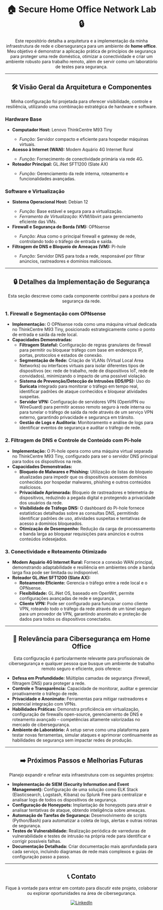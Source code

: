 <h1 align="center">🏠 Secure Home Office Network Lab 🔒</h1>

<p align="center">
  Este repositório detalha a arquitetura e a implementação da minha infraestrutura de rede e cibersegurança para um ambiente de <strong>home office</strong>. Meu objetivo é demonstrar a aplicação prática de princípios de segurança para proteger uma rede doméstica, otimizar a conectividade e criar um ambiente robusto para trabalho remoto, além de servir como um laboratório de testes para segurança.
</p>

---

<h2 align="center">🛠️ Visão Geral da Arquitetura e Componentes</h2>

<p align="center">Minha configuração foi projetada para oferecer visibilidade, controle e resiliência, utilizando uma combinação estratégica de hardware e software.</p>

### Hardware Base

<ul>
  <li><strong>Computador Host:</strong> Lenovo ThinkCentre M93 Tiny</li>
  <ul>
    <li><em>Função:</em> Servidor compacto e eficiente para hospedar máquinas virtuais.</li>
  </ul>
  <li><strong>Acesso à Internet (WAN):</strong> Modem Aquário 4G Internet Rural</li>
  <ul>
    <li><em>Função:</em> Fornecimento de conectividade primária via rede 4G.</li>
  </ul>
  <li><strong>Roteador Principal:</strong> GL.iNet SFT1200 (Slate AX)</li>
  <ul>
    <li><em>Função:</em> Gerenciamento da rede interna, roteamento e funcionalidades avançadas.</li>
  </ul>
</ul>

### Software e Virtualização

<ul>
  <li><strong>Sistema Operacional Host:</strong> Debian 12</li>
  <ul>
    <li><em>Função:</em> Base estável e segura para a virtualização.</li>
    <li><em>Ferramenta de Virtualização:</em> KVM/libvirt para gerenciamento eficiente das VMs.</li>
  </ul>
  <li><strong>Firewall e Segurança de Borda (VM):</strong> OPNsense</li>
  <ul>
    <li><em>Função:</em> Atua como o principal firewall e gateway de rede, controlando todo o tráfego de entrada e saída.</li>
  </ul>
  <li><strong>Filtragem de DNS e Bloqueio de Ameaças (VM):</strong> Pi-hole</li>
  <ul>
    <li><em>Função:</em> Servidor DNS para toda a rede, responsável por filtrar anúncios, rastreadores e domínios maliciosos.</li>
  </ul>
</ul>

---

<h2 align="center">🔒 Detalhes da Implementação de Segurança</h2>

<p align="center">Esta seção descreve como cada componente contribui para a postura de segurança da rede.</p>

### 1. Firewall e Segmentação com OPNsense

<ul>
  <li><strong>Implementação:</strong> O OPNsense roda como uma máquina virtual dedicada no ThinkCentre M93 Tiny, posicionado estrategicamente como o ponto de entrada e saída da rede local.</li>
  <li><strong>Capacidades Demonstradas:</strong>
    <ul>
      <li><strong>Filtragem Stateful:</strong> Configuração de regras granulares de firewall para permitir ou bloquear tráfego com base em endereços IP, portas, protocolos e estados de conexão.</li>
      <li><strong>Segmentação de Rede:</strong> Criação de VLANs (Virtual Local Area Networks) ou interfaces virtuais para isolar diferentes tipos de dispositivos (ex: rede de trabalho, rede de dispositivos IoT, rede de convidados), minimizando o impacto de uma possível violação.</li>
      <li><strong>Sistema de Prevenção/Detecção de Intrusões (IDS/IPS):</strong> Uso do <strong>Suricata</strong> integrado para monitorar o tráfego em tempo real, identificar padrões de ataque conhecidos e bloquear atividades suspeitas.</li>
      <li><strong>Servidor VPN:</strong> Configuração de servidores VPN (OpenVPN ou WireGuard) para permitir acesso remoto seguro à rede interna ou para tunelar o tráfego de saída da rede através de um serviço VPN externo, garantindo privacidade e segurança em trânsito.</li>
      <li><strong>Gestão de Logs e Auditoria:</strong> Monitoramento e análise de logs para identificar eventos de segurança e auditar o tráfego de rede.</li>
    </ul>
  </li>
</ul>

### 2. Filtragem de DNS e Controle de Conteúdo com Pi-hole

<ul>
  <li><strong>Implementação:</strong> O Pi-hole opera como uma máquina virtual separada no ThinkCentre M93 Tiny, configurado para ser o servidor DNS principal para todos os dispositivos na rede.</li>
  <li><strong>Capacidades Demonstradas:</strong>
    <ul>
      <li><strong>Bloqueio de Malwares e Phishing:</strong> Utilização de listas de bloqueio atualizadas para impedir que os dispositivos acessem domínios conhecidos por hospedar malwares, phishing e outros conteúdos maliciosos.</li>
      <li><strong>Privacidade Aprimorada:</strong> Bloqueio de rastreadores e telemetria de dispositivos, reduzindo a pegada digital e protegendo a privacidade dos usuários da rede.</li>
      <li><strong>Visibilidade de Tráfego DNS:</strong> O dashboard do Pi-hole fornece estatísticas detalhadas sobre as consultas DNS, permitindo identificar padrões de uso, atividades suspeitas e tentativas de acesso a domínios bloqueados.</li>
      <li><strong>Otimização de Desempenho:</strong> Redução da carga de processamento e banda larga ao bloquear requisições para anúncios e outros conteúdos indesejados.</li>
    </ul>
  </li>
</ul>

### 3. Conectividade e Roteamento Otimizado

<ul>
  <li><strong>Modem Aquário 4G Internet Rural:</strong> Fornece a conexão WAN principal, demonstrando adaptabilidade e resiliência em ambientes onde a banda larga fixa pode ser limitada ou indisponível.</li>
  <li><strong>Roteador GL.iNet SFT1200 (Slate AX):</strong>
    <ul>
      <li><strong>Roteamento Eficiente:</strong> Gerencia o tráfego entre a rede local e o OPNsense.</li>
      <li><strong>Flexibilidade:</strong> GL.iNet OS, baseado em OpenWrt, permite configurações avançadas de rede e segurança.</li>
      <li><strong>Cliente VPN:</strong> Pode ser configurado para funcionar como cliente VPN, roteando todo o tráfego da rede através de um túnel seguro para um provedor de VPN, garantindo anonimato e proteção de dados para todos os dispositivos conectados.</li>
    </ul>
  </li>
</ul>

---

<h2 align="center">🎯 Relevância para Cibersegurança em Home Office</h2>

<p align="center">Esta configuração é particularmente relevante para profissionais de cibersegurança e qualquer pessoa que busque um ambiente de trabalho remoto seguro e eficiente, pois oferece:</p>

<ul>
  <li><strong>Defesa em Profundidade:</strong> Múltiplas camadas de segurança (firewall, filtragem DNS) para proteger a rede.</li>
  <li><strong>Controle e Transparência:</strong> Capacidade de monitorar, auditar e gerenciar proativamente o tráfego de rede.</li>
  <li><strong>Privacidade e Anonimato:</strong> Ferramentas para mitigar rastreadores e potencial integração com VPNs.</li>
  <li><strong>Habilidades Práticas:</strong> Demonstra proficiência em virtualização, configuração de firewalls open-source, gerenciamento de DNS e roteamento avançado – competências altamente valorizadas no mercado de cibersegurança.</li>
  <li><strong>Ambiente de Laboratório:</strong> A setup serve como uma plataforma para testar novas ferramentas, simular ataques e aprimorar continuamente as habilidades de segurança sem impactar redes de produção.</li>
</ul>

---

<h2 align="center">➡️ Próximos Passos e Melhorias Futuras</h2>

<p align="center">Planejo expandir e refinar esta infraestrutura com os seguintes projetos:</p>

<ul>
  <li><strong>Implementação de SIEM (Security Information and Event Management):</strong> Configuração de uma solução como ELK Stack (Elasticsearch, Logstash, Kibana) ou Splunk Free para centralizar e analisar logs de todos os dispositivos de segurança.</li>
  <li><strong>Configuração de Honeypots:</strong> Implantação de honeypots para atrair e analisar tentativas de ataque, obtendo inteligência sobre ameaças.</li>
  <li><strong>Automação de Tarefas de Segurança:</strong> Desenvolvimento de scripts (Python/Bash) para automatizar a coleta de logs, alertas e outras rotinas de segurança.</li>
  <li><strong>Testes de Vulnerabilidade:</strong> Realização periódica de varreduras de vulnerabilidade e testes de intrusão na própria rede para identificar e corrigir possíveis falhas.</li>
  <li><strong>Documentação Detalhada:</strong> Criar documentação mais aprofundada para cada serviço, incluindo diagramas de rede mais complexos e guias de configuração passo a passo.</li>
</ul>

---
<h2 align="center">📞 Contato</h2>

<p align="center">Fique à vontade para entrar em contato para discutir este projeto, colaborar ou explorar oportunidades na área de cibersegurança.</p>


<p align="center"> <a href="https://www.linkedin.com/in/julio-melgaco-a80aa7277" target="_blank">
  <img src="https://img.shields.io/badge/LinkedIn-Connect-blue?style=for-the-badge&logo=linkedin" alt="LinkedIn"></p>

</body>
</html>
